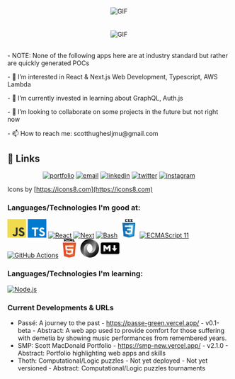 <div align="center">
<img hight="300" width="700" alt="GIF" align="center" src="https://raw.githubusercontent.com/Scott-Vanilla/Scott-Vanilla/master/luffy.gif">
</div>
<br/><br/>
<div align="center">
<img hight="300" width="700" alt="GIF" align="center" src="https://raw.githubusercontent.com/Scott-Vanilla/Scott-Vanilla/master/luffy.gif">
</div>

<br/>

<p> - NOTE: None of the following apps here are at industry standard but rather are quickly generated POCs </p>
<p> - 👀 I’m interested in React & Next.js Web Development, Typescript, AWS Lambda </p>
<p> - 🌱 I’m currently invested in learning about GraphQL, Auth.js </p>
<p> - 💞️ I’m looking to collaborate on some projects in the future but not right now </p>
<p> - 📫 How to reach me: scotthughesljmu@gmail.com </p>

## :link: Links

<p align="center">
  <a href="https://smp-new.vercel.app/"><img src="https://img.icons8.com/fluent/96/000000/domain.png" alt="portfolio"/></a>
  <a href="mailto:scotthughesljmu@gmail.com"><img src="https://img.icons8.com/color/96/000000/gmail.png" alt="email"/></a>
  <a href="https://www.linkedin.com/in/scottmacdev24/"><img src="https://img.icons8.com/color/96/000000/linkedin.png" alt="linkedin"/></a>
  <a href="https://x.com/scottmac_dev"><img src="https://img.icons8.com/color/96/000000/twitter-squared.png" alt="twitter"/></a>
  <a href="https://www.instagram.com/scottmacdonalddev"><img src="https://img.icons8.com/color/96/000000/instagram-new.png" alt="instagram"/></a>
</p>

Icons by [https://icons8.com](https://icons8.com)

### Languages/Technologies I'm good at:

<a href="https://developer.mozilla.org/en-US/docs/Web/JavaScript"><img alt="JavaScript" title="JavaScript" src="https://raw.githubusercontent.com/github/explore/80688e429a7d4ef2fca1e82350fe8e3517d3494d/topics/javascript/javascript.png" height="42"></a>
<a href="https://www.typescriptlang.org"><img alt="TypeScript" title="TypeScript" src="https://raw.githubusercontent.com/github/explore/80688e429a7d4ef2fca1e82350fe8e3517d3494d/topics/typescript/typescript.png" height="42"></a>
<a href="https://react.dev/"><img alt="React" title="React" src="https://upload.wikimedia.org/wikipedia/commons/thumb/a/a7/React-icon.svg/1200px-React-icon.svg.png" height="42"></a>
<a href="https://nextjs.org"><img alt="Next" title="Next" src="https://icons8.com/icons/set/nextjs-logo--white" height="42"></a>
<a href="https://www.gnu.org/software/bash"><img alt="Bash" title="Bash" src="https://github.com/cheesits456/cheesits456/raw/master/icons/bash.png" height="42"></a></code>
<a href="https://www.w3.org/Style/CSS/Overview.en.html"><img alt="CSS 3" title="CSS 3" src="https://raw.githubusercontent.com/github/explore/80688e429a7d4ef2fca1e82350fe8e3517d3494d/topics/css/css.png" height="42"></a>
<a href="https://en.wikipedia.org/wiki/ECMAScript"><img alt="ECMAScript 11" title="ECMAScript 11" src="https://github.com/cheesits456/cheesits456/raw/master/icons/ecmascript.png" height="42"></a>
<a href="https://github.com/features/actions"><img alt="GitHub Actions" title="GitHub Actions" src="https://avatars0.githubusercontent.com/u/44036562" height="42"></a>
<a href="https://en.wikipedia.org/wiki/HTML"><img alt="HTML 5" title="HTML 5" src="https://raw.githubusercontent.com/github/explore/80688e429a7d4ef2fca1e82350fe8e3517d3494d/topics/html/html.png" height="42"></a>
<a href="http://www.json.org"><img alt="JSON" title="JSON" src="https://raw.githubusercontent.com/github/explore/80688e429a7d4ef2fca1e82350fe8e3517d3494d/topics/json/json.png" height="42"></a>
<a href="https://daringfireball.net/projects/markdown"><img alt="Markdown" title="Markdown" src="https://raw.githubusercontent.com/github/explore/80688e429a7d4ef2fca1e82350fe8e3517d3494d/topics/markdown/markdown.png" height="42"></a>

### Languages/Technologies I'm learning:

<a href="https://nodejs.org/en/"><img alt="Node.js" title="Node.js" src="https://github.com/cheesits456/cheesits456/raw/master/icons/node.png" height="42"></a>

### Current Developments & URLs
- Passé: A journey to the past - https://passe-green.vercel.app/ - v0.1-beta - Abstract: A web app used to provide comfort for those suffering with demetia by showing music performances from remembered years.
- SMP: Scott MacDonald Portfolio - https://smp-new.vercel.app/ - v2.1.0 - Abstract: Portfolio highlighting web apps and skills
- Thoth: Computational/Logic puzzles - Not yet deployed - Not yet versioned - Abstract: Computational/Logic puzzles tournaments
